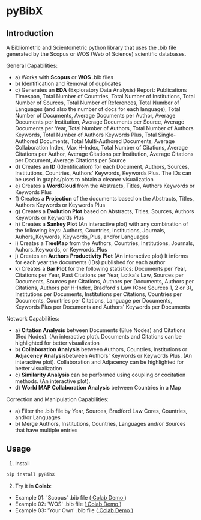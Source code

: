 # pyBibX

## Introduction

A Bibliometric and Scientometric python library that uses the .bib file generated by the Scopus or WOS (Web of Science) scientific databases. 

General Capabilities:
- a) Works with **Scopus** or **WOS** .bib files
- b) Identification and Removal of duplicates
- c) Generates an **EDA** (Exploratory Data Analysis) Report: Publications Timespan, Total Number of Countries, Total Number of Institutions, Total Number of Sources, Total Number of References, Total Number of Languages (and also the number of docs for each language), Total Number of Documents, Average Documents per Author, Average Documents per Institution, Average Documents per Source, Average Documents per Year, Total Number of Authors, Total Number of Authors Keywords, Total Number of Authors Keywords Plus, Total Single-Authored Documents, Total Multi-Authored Documents, Average Collaboration Index, Max H-Index, Total Number of Citations, Average Citations per Author, Average Citations per Institution, Average Citations per Document, Average Citations per Source
- d) Creates an **ID** (Identification) for each Document, Authors, Sources, Institutions, Countries, Authors' Keywords, Keywords Plus. The IDs can be used in graphs/plots to obtain a cleaner visualization
- e) Creates a **WordCloud** from the Abstracts, Titles, Authors Keywords or Keywords Plus
- f) Creates a **Projection** of the documents based on the Abstracts, Titles, Authors Keywords or Keywords Plus
- g) Creates a **Evolution Plot** based on Abstracts, Titles, Sources, Authors Keywords or Keywords Plus
- h) Creates a **Sankey Plot** (An interactive plot) with any combination of the following keys: Authors, Countries, Institutions, Journals, Auhors_Keywords, Keywords_Plus, and/or Languages
- i) Creates a **TreeMap** from the Authors, Countries, Institutions, Journals, Auhors_Keywords, or Keywords_Plus
- j) Creates an **Authors Productivity Plot** (An interactive plot) It informs for each year the documents (IDs) published for each author
- k) Creates a **Bar Plot**  for the following statistics: Documents per Year, Citations per Year, Past Citations per Year, Lotka's Law, Sources per Documents, Sources per Citations, Authors per Documents, Authors per Citations, Authors per H-Index, Bradford's Law (Core Sources 1, 2 or 3), Institutions per Documents, Institutions per Citations, Countries per Documents, Countries per Citations, Language per Documents, Keywords Plus per Documents and Authors' Keywords per Documents

Network Capabilities:
- a) **Citation Analysis** between Documents (Blue Nodes) and Citations (Red Nodes). (An interactive plot). Documents and Citations can be highlighted for better visualization
- b) **Collaboration Analysis** between Authors, Countries, Institutions or **Adjacency Analysis**between Authors' Keywords or Keywords Plus.  (An interactive plot). Collaboration and Adjacency can be highlighted for better visualization
- c) **Similarity Analysis** can be performed using coupling or cocitation methods. (An interactive plot).
- d) **World MAP Collaboration Analysis** between Countries in a Map

Correction and Manipulation Capabilities:
- a) Filter the .bib file by Year, Sources, Bradford Law Cores, Countries, and/or Languages
- b) Merge Authors, Institutions, Countries, Languages and/or Sources that have multiple entries 

## Usage

1. Install
```bash
pip install pyBibX
```

2. Try it in **Colab**:

- Example 01: 'Scopus'   .bib file ([ Colab Demo ](https://colab.research.google.com/drive/1yHiMMZIKa-RrarXbPB9ca0gLN9YvvtPU?usp=sharing))
- Example 02: 'WOS'      .bib file ([ Colab Demo ](https://colab.research.google.com/drive/13HLjC4myTvYcjLk2XBTZKbWJ2aqZUST1?usp=sharing))
- Example 03: 'Your Own' .bib file ([ Colab Demo ](https://colab.research.google.com/drive/19EYjgal9V1kemmzpHnyp6MSlk9S-kGHT?usp=sharing))
